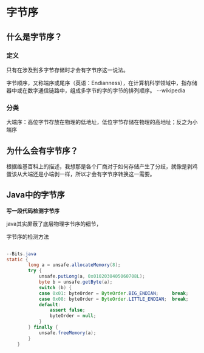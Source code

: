 # 字节序



## 什么是字节序？



### 定义

只有在涉及到多字节存储时才会有字节序这一说法。

字节顺序，又称端序或尾序（英语：Endianness），在计算机科学领域中，指存储器中或在数字通信链路中，组成多字节的字的字节的排列顺序。 --wikipedia

### 分类

大端序：高位字节存放在物理的低地址，低位字节存储在物理的高地址；反之为小端序



## 为什么会有字节序？

根据维基百科上的描述，我想那是各个厂商对于如何存储产生了分歧，就像是剥鸡蛋该从大端还是小端剥一样，所以才会有字节序转换这一需要。



## Java中的字节序



**写一段代码检测字节序**

java其实屏蔽了底层物理字节序的细节，

字节序的检测方法



```java
    
--Bits.java	
static {
        long a = unsafe.allocateMemory(8);
        try {
            unsafe.putLong(a, 0x0102030405060708L);
            byte b = unsafe.getByte(a);
            switch (b) {
            case 0x01: byteOrder = ByteOrder.BIG_ENDIAN;     break;
            case 0x08: byteOrder = ByteOrder.LITTLE_ENDIAN;  break;
            default:
                assert false;
                byteOrder = null;
            }
        } finally {
            unsafe.freeMemory(a);
        }
    }
```









